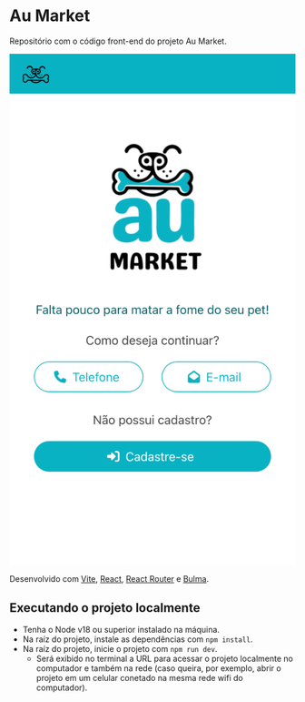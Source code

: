 # Au Market

Repositório com o código front-end do projeto Au Market.

![Tela de login do app Au Market](aumarket.png)

Desenvolvido com [Vite](https://vitejs.dev/), [React](https://react.dev/), [React Router](https://reactrouter.com/en/main) e [Bulma](https://bulma.io/).

## Executando o projeto localmente

- Tenha o Node v18 ou superior instalado na máquina.
- Na raíz do projeto, instale as dependências com ```npm install```.
- Na raíz do projeto, inicie o projeto com ```npm run dev```.
  - Será exibido no terminal a URL para acessar o projeto localmente no computador
  e também na rede (caso queira, por exemplo, abrir o projeto em um celular conetado 
  na mesma rede wifi do computador).

